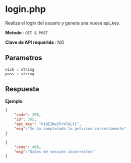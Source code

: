 # login.php

Realiza el login del usuario y genera una nueva api_key.

**Metodo** : `GET & POST`

**Clave de API requerida** : NO

## Parametros

```
nick : string
pass : string
```

## Respuesta

**Ejemplo**
```json
{
    "code": 200,
    "id": 345,
    "api_key": "njQEZNw25rVSGLtI",
    "msg":"Se ha completado la peticion correctamente"
}
```

```json
{
    "code": 400,
    "msg":"Datos de session incorrectos"
}
```
